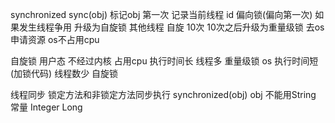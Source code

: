 synchronized
sync(obj)
标记obj 第一次 记录当前线程 id 偏向锁(偏向第一次)
如果发生线程争用 升级为自旋锁 其他线程 自旋 10次
10次之后升级为重量级锁  去os申请资源 os不占用cpu

自旋锁 用户态 不经过内核 占用cpu
执行时间长 线程多  重量级锁 os 
执行时间短(加锁代码) 线程数少 自旋锁


线程同步 锁定方法和非锁定方法同步执行
synchronized(obj)
obj 不能用String 常量 Integer Long 